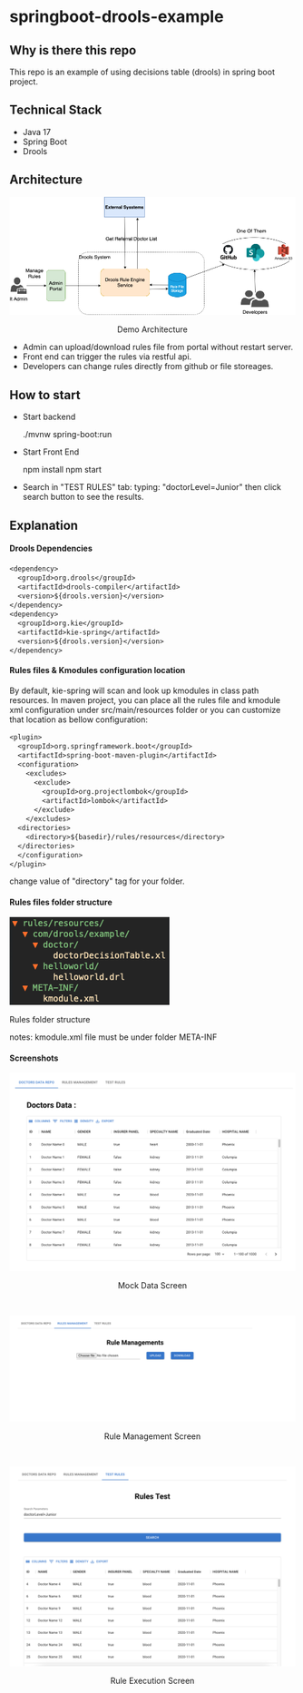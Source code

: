 # springboot-drools-example

## Why is there this repo

This repo is an example of using decisions table (drools) in spring boot project.

## Technical Stack

- Java 17
- Spring Boot
- Drools

## Architecture

<p align='center'><img src='docs/img/architecture.png'/></p>
<p align='center'>Demo Architecture</p>

- Admin can upload/download rules file from portal without restart server.
- Front end can trigger the rules via restful api.
- Developers can change rules directly from github or file storeages.

## How to start

- Start backend

  ./mvnw spring-boot:run

- Start Front End

  npm install
  npm start

- Search in "TEST RULES" tab:
  typing: "doctorLevel=Junior" then click search button to see the results.

## Explanation

#### Drools Dependencies

    <dependency>
      <groupId>org.drools</groupId>
      <artifactId>drools-compiler</artifactId>
      <version>${drools.version}</version>
    </dependency>
    <dependency>
      <groupId>org.kie</groupId>
      <artifactId>kie-spring</artifactId>
      <version>${drools.version}</version>
    </dependency>

#### Rules files & Kmodules configuration location

By default, kie-spring will scan and look up kmodules in class path resources.
In maven project, you can place all the rules file and kmodule xml configuration under
src/main/resources folder or you can customize that location as bellow configuration:

    <plugin>
      <groupId>org.springframework.boot</groupId>
      <artifactId>spring-boot-maven-plugin</artifactId>
      <configuration>
        <excludes>
          <exclude>
            <groupId>org.projectlombok</groupId>
            <artifactId>lombok</artifactId>
          </exclude>
        </excludes>
      <directories>
        <directory>${basedir}/rules/resources</directory>
      </directories>
      </configuration>
    </plugin>

change value of "directory" tag for your folder.

#### Rules files folder structure

<p><img src='docs/img/rulesFolderStructure.png'/></p>
<p>Rules folder structure</p>

notes: kmodule.xml file must be under folder META-INF

#### Screenshots

<p align='center'><img src='docs/img/uiScreenshot1.png'></p>
<p align='center'>Mock Data Screen</p>
<br \>
<p align='center'><img src='docs/img/uiScreenshot2.png'></p>
<p align='center'>Rule Management Screen</p>
<br \>
<p align='center'><img src='docs/img/uiScreenshot3.png'></p>
<p align='center'>Rule Execution Screen</p>
